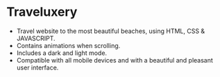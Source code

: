 #  Traveluxery

- Travel website to the most beautiful beaches, using HTML, CSS & JAVASCRIPT.
- Contains animations when scrolling.
- Includes a dark and light mode.
- Compatible with all mobile devices and with a beautiful and pleasant user interface.

